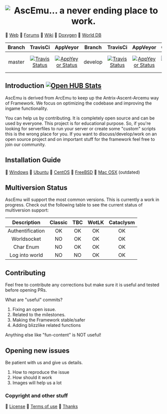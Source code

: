 ﻿<h1 align="center"> <img src="http://www.ascemu.org/images/ascemu.svg" alt="AscEmu... a never ending place to work." /></h1>

💬 [Web](http://www.ascemu.org)
💬 [Forums](http://www.board.ascemu.org)
💬 [Wiki](http://www.ascemu.org/wiki/)
💬 [Doxygen](http://www.ascemu.org/doxygen/)
💬 [World DB](http://www.board.ascemu.org/filebase/index.php/FileList/1-Database/)

Branch | TravisCi | AppVeyor | Branch | TravisCi | AppVeyor | Coverity | Codacy
:------------: | :------------: | :------------: | :------------: | :------------: | :------------: | :------------: | :------------:
master | [![Travis Status](https://travis-ci.org/AscEmu/AscEmu.svg?branch=master)](https://travis-ci.org/AscEmu/AscEmu) | [![AppYeyor Status](https://ci.appveyor.com/api/projects/status/h70t5a5rd56y8ute/branch/master?svg=true)](https://ci.appveyor.com/project/Zyres/ascemu) | develop | [![Travis Status](https://travis-ci.org/AscEmu/AscEmu.svg?branch=develop)](https://travis-ci.org/AscEmu/AscEmu) | [![AppYeyor Status](https://ci.appveyor.com/api/projects/status/h70t5a5rd56y8ute/branch/develop?svg=true)](https://ci.appveyor.com/project/Zyres/ascemu) | [![Coverity Snac](https://scan.coverity.com/projects/4747/badge.svg)](https://scan.coverity.com/projects/4747) | [![Codacy Badge](https://api.codacy.com/project/badge/Grade/842741b177dc4a798487729e110f6d2b)](https://www.codacy.com/app/mr/AscEmu?utm_source=github.com&utm_medium=referral&utm_content=AscEmu/AscEmu&utm_campaign=badger)

## Introduction [![Open HUB Stats](https://www.openhub.net/p/AscEmu/widgets/project_thin_badge.gif)](https://www.openhub.net/p/AscEmu)
AscEmu is derived from ArcEmu to keep up the Antrix-Ascent-Arcemu way of Framework.
We focus on optimizing the codebase and improving the ingame functionality.

You can help us by contributing. It is completely open source and can be used by everyone.
This project is for educational purpose. So, if you're looking for serverfiles to run your server or create some "custom" scripts  this is the wrong place for you. If you want to discuss/develop/work on an open source project and on important stuff for the framework feel free to join our community.

## Installation Guide
💬 [Windows](http://www.ascemu.org//wiki/index.php?title=3.3.5_Windows)
💬 [Ubuntu](http://www.ascemu.org/wiki/index.php?title=3.3.5_Ubuntu)
💬 [CentOS](http://www.ascemu.org/wiki/index.php?title=3.3.5_CentOS)
💬 [FreeBSD](http://www.ascemu.org/wiki/index.php?title=3.3.5_FreeBSD)
💬 [Mac OSX](http://www.ascemu.org/wiki/index.php?title=3.3.5_Mac_OSX) (outdated)

## Multiversion Status
AscEmu will support the most common versions. This is currently a work in progress. Check out the following table to see the current status of multiversion support:

Description | Classic | TBC | WotLK | Cataclysm
:------------: | :------------: | :------------: | :------------: | :------------:
Authentification | OK | OK | OK | OK
Worldsocket      | NO | OK | OK | OK
Char Enum        | NO | OK | OK | OK
Log into world   | NO | NO | OK | OK

## Contributing
Feel free to contribute any corrections but make sure it is useful and tested before opening PRs.

What are "useful" commits?
 1. Fixing an open issue.
 2. Related to the milestones.
 3. Making the Framework stable/safer
 4. Adding blizzlike related functions 

Anything else like "fun-content" is NOT useful!

## Opening new issues
Be patient with us and give us details.
 1. How to reproduce the issue
 2. How should it work
 3. Images will help us a lot

### Copyright and other stuff
💬 [License](LICENSE.md)
💬 [Terms of use](https://github.com/AscEmu/AscEmu/blob/master/TERMS%20OF%20USE%20AGREEMENT)
💬 [Thanks](THANKS.md)
